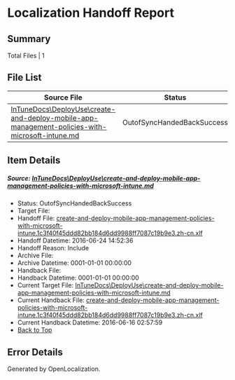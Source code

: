 # <a name='report-top'></a> Localization Handoff Report

## Summary
 Total Files | 1

## File List
 Source File | Status | Details 
 ----------- | ------ | ------- 
 [InTuneDocs\DeployUse\create-and-deploy-mobile-app-management-policies-with-microsoft-intune.md](https://github.com/Microsoft/IntuneDocs-pr/blob/3f79de38ce7fc9a5434033ee45ddf43f22517356/InTuneDocs/DeployUse/create-and-deploy-mobile-app-management-policies-with-microsoft-intune.md) | OutofSyncHandedBackSuccess | [Details](#f1b9216c673039f8600e07508b255e12cc30bf3f29)

## Item Details
##### <a name='f1b9216c673039f8600e07508b255e12cc30bf3f29'></a> Source: [InTuneDocs\DeployUse\create-and-deploy-mobile-app-management-policies-with-microsoft-intune.md](https://github.com/Microsoft/IntuneDocs-pr/blob/3f79de38ce7fc9a5434033ee45ddf43f22517356/InTuneDocs/DeployUse/create-and-deploy-mobile-app-management-policies-with-microsoft-intune.md)
* Status: OutofSyncHandedBackSuccess
* Target File: 
* Handoff File: [create-and-deploy-mobile-app-management-policies-with-microsoft-intune.1c3f40f45ddd82bb184d6dd9988ff7087c19b9e3.zh-cn.xlf](https://github.com/Microsoft/EM.handoff/blob/617610af2d2add78b499d88d95083b53e44cd292/ol-handoff/Microsoft/IntuneDocs-pr.zh-cn/master/create-and-deploy-mobile-app-management-policies-with-microsoft-intune.1c3f40f45ddd82bb184d6dd9988ff7087c19b9e3.zh-cn.xlf)
* Handoff Datetime: 2016-06-24 14:52:36
* Handoff Reason: Include
* Archive File: 
* Archive Datetime: 0001-01-01 00:00:00
* Handback File: 
* Handback Datetime: 0001-01-01 00:00:00
* Current Target File: [InTuneDocs\DeployUse\create-and-deploy-mobile-app-management-policies-with-microsoft-intune.md](https://github.com/Microsoft/IntuneDocs-pr.zh-cn/blob/91fc8fff17ae42cd9f440ca5b6d6fe62348792a1/InTuneDocs/DeployUse/create-and-deploy-mobile-app-management-policies-with-microsoft-intune.md)
* Current Handback File: [create-and-deploy-mobile-app-management-policies-with-microsoft-intune.1c3f40f45ddd82bb184d6dd9988ff7087c19b9e3.zh-cn.xlf](https://github.com/Microsoft/EM.handback/blob/40a1a313c1773d6827ec237ecf7f60e767efa09f/ol-handback/Microsoft/IntuneDocs-pr.zh-cn/master/create-and-deploy-mobile-app-management-policies-with-microsoft-intune.1c3f40f45ddd82bb184d6dd9988ff7087c19b9e3.zh-cn.xlf)
* Current Handback Datetime: 2016-06-16 02:57:59
* [Back to Top](#report-top)


## Error Details

Generated by OpenLocalization.
